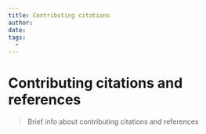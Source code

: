 ```yaml
---
title: Contributing citations
author:
date: 
tags:
  - 
---
```


# Contributing citations and references

> Brief info about contributing citations and references